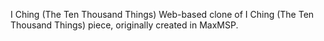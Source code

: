 I Ching (The Ten Thousand Things)
Web-based clone of I Ching (The Ten Thousand Things) piece, originally created in MaxMSP.
